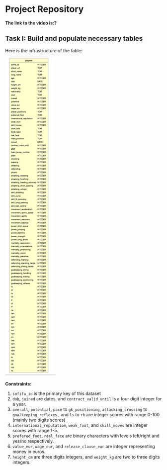 
 
# Project Repository

**The link to the video is:?**

## Task I: Build and populate necessary tables

Here is the infrastructure of the table: 

![infrastructure](docs/infrastructure.png)

**Constraints:**
1. ```sofifa_id``` is the primary key of this dataset
2. ```dob```, ```joined``` are dates, and ```contract_valid_until``` is a four digit integer for a year. 
3. ```overall```, ```potential```, ```pace``` to ```gk_positioning```, ```attacking_crossing``` to 
   ```goalkeeping_reflexes``` , and ```ls``` to ```rb``` are integer scores with range 0-100 (mainly two digits scores)
4. ```international_reputation```, ```weak_foot```, and ```skill_moves``` are integer scores with range 1-5. 
5. ```prefered_foot```, ```real_face``` are binary characters with levels left/right and yes/no respectively. 
6. ```value_eur```, ```wage_eur```, and ```release_clause_eur``` are integer representing money in euros. 
7. ```height_cm``` are three digits integers, and ```weight_kg``` are two to three digits integers. 